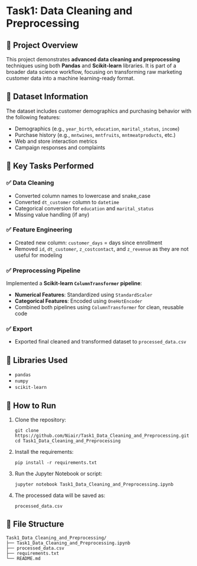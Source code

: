 # Task1: Data Cleaning and Preprocessing

## 📌 Project Overview

This project demonstrates **advanced data cleaning and preprocessing** techniques using both **Pandas** and **Scikit-learn** libraries. It is part of a broader data science workflow, focusing on transforming raw marketing customer data into a machine learning-ready format.

## 📂 Dataset Information

The dataset includes customer demographics and purchasing behavior with the following features:
- Demographics (e.g., `year_birth`, `education`, `marital_status`, `income`)
- Purchase history (e.g., `mntwines`, `mntfruits`, `mntmeatproducts`, etc.)
- Web and store interaction metrics
- Campaign responses and complaints

## 🔧 Key Tasks Performed

### ✅ Data Cleaning
- Converted column names to lowercase and snake_case
- Converted `dt_customer` column to `datetime`
- Categorical conversion for `education` and `marital_status`
- Missing value handling (if any)

### ✅ Feature Engineering
- Created new column: `customer_days` = days since enrollment
- Removed `id`, `dt_customer`, `z_costcontact`, and `z_revenue` as they are not useful for modeling

### ✅ Preprocessing Pipeline
Implemented a **Scikit-learn `ColumnTransformer` pipeline**:
- **Numerical Features**: Standardized using `StandardScaler`
- **Categorical Features**: Encoded using `OneHotEncoder`
- Combined both pipelines using `ColumnTransformer` for clean, reusable code

### ✅ Export
- Exported final cleaned and transformed dataset to `processed_data.csv`

## 🧪 Libraries Used
- `pandas`
- `numpy`
- `scikit-learn`

## 📝 How to Run

1. Clone the repository:
   ```
   git clone https://github.com/Niair/Task1_Data_Cleaning_and_Preprocessing.git
   cd Task1_Data_Cleaning_and_Preprocessing

2. Install the requirements:
   ```
   pip install -r requirements.txt

3. Run the Jupyter Notebook or script:
   ```
   jupyter notebook Task1_Data_Cleaning_and_Preprocessing.ipynb

4. The processed data will be saved as:
   ```
   processed_data.csv

## 📁 File Structure
```
Task1_Data_Cleaning_and_Preprocessing/
├── Task1_Data_Cleaning_and_Preprocessing.ipynb
├── processed_data.csv
├── requirements.txt
└── README.md
